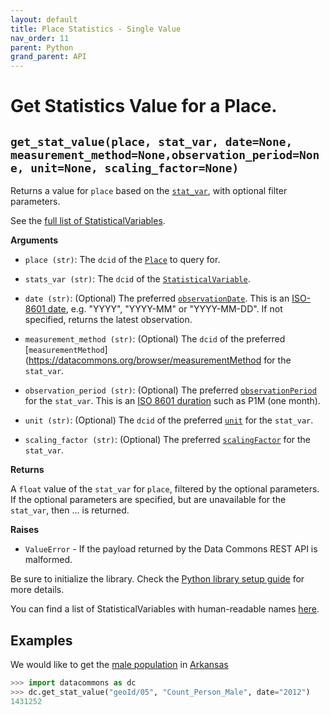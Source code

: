 ```yaml
---
layout: default
title: Place Statistics - Single Value
nav_order: 11
parent: Python
grand_parent: API
---
```


# Get Statistics Value for a Place.

## `get_stat_value(place, stat_var, date=None, measurement_method=None,observation_period=None, unit=None, scaling_factor=None)`

Returns a value for `place` based on the
[`stat_var`](https://datacommons.org/browser/StatisticalVariable), with optional
filter parameters.

See the [full list of StatisticalVariables](/statistical_variables.html).

**Arguments**

* `place (str)`: The `dcid` of the
  [`Place`](https://datacommons.org/browser/Place) to query for.

* `stats_var (str)`: The `dcid` of the
  [`StatisticalVariable`](https://datacommons.org/browser/StatisticalVariable).

* `date (str)`: (Optional) The preferred [`observationDate`](https://datacommons.org/browser/observationDate). This is an [ISO-8601 date](https://en.wikipedia.org/wiki/ISO_8601#Dates), e.g. "YYYY", "YYYY-MM" or "YYYY-MM-DD". If not specified, returns the latest observation.

* `measurement_method (str)`: (Optional) The `dcid` of the preferred [`measurementMethod`](https://datacommons.org/browser/measurementMethod for the `stat_var`.

* `observation_period (str)`: (Optional) The preferred [`observationPeriod`](https://datacommons.org/browser/observationPeriod) for the `stat_var`. This is an [ISO 8601 duration](https://en.wikipedia.org/wiki/ISO_8601#Durations) such as P1M (one month).

* `unit (str)`: (Optional) The `dcid` of the preferred [`unit`](https://datacommons.org/browser/unit) for the `stat_var`.

* `scaling_factor (str)`: (Optional) The preferred [`scalingFactor`](https://datacommons.org/browser/scalingFactor) for the `stat_var`.

**Returns**

 A `float` value of the `stat_var` for `place`, filtered by the optional parameters. If the optional parameters are specified, but are unavailable for the `stat_var`, then ... is returned.

**Raises**

* `ValueError` - If the payload returned by the Data Commons REST API is
malformed.

Be sure to initialize the library. Check the [Python library setup guide](/api/python/) for more details.

You can find a list of StatisticalVariables with human-readable names [here](/statistical_variables.html).

## Examples

We would like to get the  [male population](https://datacommons.org/browser/Count_Person_Male) in [Arkansas](https://datacommons.org/browser/geoId/05)

```python
>>> import datacommons as dc
>>> dc.get_stat_value("geoId/05", "Count_Person_Male", date="2012")
1431252
```
